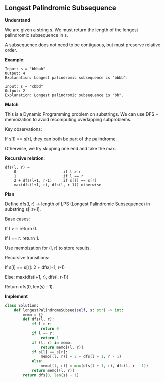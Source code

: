 ## Longest Palindromic Subsequence

**Understand**

We are given a string s.
We must return the length of the longest palindromic subsequence in s.

A subsequence does not need to be contiguous, but must preserve relative order.

**Example**:

```
Input: s = "bbbab"
Output: 4
Explanation: Longest palindromic subsequence is "bbbb".
```

```
Input: s = "cbbd"
Output: 2
Explanation: Longest palindromic subsequence is "bb".
```

**Match**

This is a Dynamic Programming problem on substrings.
We can use DFS + memoization to avoid recomputing overlapping subproblems.

Key observations:

If s[l] == s[r], they can both be part of the palindrome.

Otherwise, we try skipping one end and take the max.

**Recursive relation**:

```
dfs(l, r) =
    0                     if l > r
    1                     if l == r
    2 + dfs(l+1, r-1)     if s[l] == s[r]
    max(dfs(l+1, r), dfs(l, r-1)) otherwise
```

**Plan**

Define dfs(l, r) → length of LPS (Longest Palindromic Subsequence) in substring s[l:r+1].

Base cases:

If l > r: return 0.

If l == r: return 1.

Use memoization for (l, r) to store results.

Recursive transitions:

If s[l] == s[r]: 2 + dfs(l+1, r-1)

Else: max(dfs(l+1, r), dfs(l, r-1))

Return dfs(0, len(s) - 1).

**Implement**

```py
class Solution:
    def longestPalindromeSubseq(self, s: str) -> int:
        memo = {}
        def dfs(l, r):
            if l > r:
                return 0
            if l == r:
                return 1
            if (l, r) in memo:
                return memo[(l, r)]
            if s[l] == s[r]:
                memo[(l, r)] = 2 + dfs(l + 1, r - 1)
            else:
                memo[(l, r)] = max(dfs(l + 1, r), dfs(l, r - 1))
            return memo[(l, r)]
        return dfs(0, len(s) - 1)
```
